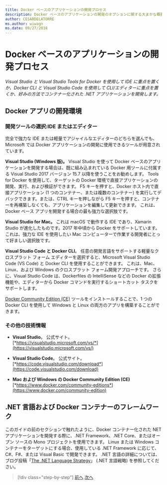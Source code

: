 ```yaml
---
title: Docker ベースのアプリケーションの開発プロセス
description: Docker ベースのアプリケーションの開発のオプションに関する大まかな概要を確認します。 マルチ プラットフォームのサポート (Windows、Mac、Linux) のため、Windows 用 Visual Studio、Visual Studio for Mac、または Visual Studio Code のうち好みのものを使います。
author: CESARDELATORRE
ms.author: wiwagn
ms.date: 09/27/2018
---
```

# <a name="development-process-for-docker-based-applications"></a>Docker ベースのアプリケーションの開発プロセス

*Visual Studio と Visual Studio Tools for Docker を使用して IDE に重点を置くか、Docker CLI と Visual Studio Code を使用して CLI/エディターに重点を置くか、好みの方法でコンテナー化された .NET アプリケーションを開発します。*

## <a name="development-environment-for-docker-apps"></a>Docker アプリの開発環境

### <a name="development-tool-choices-ide-or-editor"></a>開発ツールの選択:IDE またはエディター

完全で強力な IDE または軽量でアジャイルなエディターのどちらを選んでも、Microsoft では Docker アプリケーションの開発に使用できるツールが用意されています。

**Visual Studio (Windows 版)。** Visual Studio を使って Docker ベースのアプリケーションを開発する場合は、既に組み込まれている Docker 用ツールに付属する Visual Studio 2017 バージョン 15.7 以降を使うことをお勧めします。 Tools for Docker を使用して、ターゲットの Docker 環境で直接アプリケーションの開発、実行、および検証ができます。 F5 キーを押すと、Docker ホスト内で直接アプリケーション (1 つのコンテナー、または複数のコンテナー) を実行してデバックできます。または、CTRL キーを押しながら F5 キーを押すと、コンテナーを再構築しなくても、アプリケーションを編集して更新できます。 これは、Docker ベース アプリを開発する場合の最も強力な選択肢です。

**Visual Studio for Mac。** これは macOS で動作する IDE であり、Xamarin Studio が進化したものです。2017 年中頃から Docker をサポートしています。 これは、強力な IDE を使用したい Mac コンピューターで作業する開発者にとって好ましい選択肢です。

**Visual Studio Code と Docker CLI**。 任意の開発言語をサポートする軽量なクロスプラット フォーム エディターを選択すると、Microsoft Visual Studio Code (VS Code) と Docker CLI を使用することができます。 これは、Mac、Linux、および Windows のクロスプラット フォーム開発アプローチです。 さらに、Visual Studio Code は、Dockerfiles の IntelliSense などの Docker の拡張機能や、エディターから Docker コマンドを実行するショートカット タスクをサポートします。

[Docker Community Edition (CE)](https://www.docker.com/community-edition) ツールをインストールすることで、1 つの Docker CLI を使用して Windows と Linux の両方のアプリを構築することができます。

### <a name="additional-resources"></a>その他の技術情報

- **Visual Studio**。 公式サイト。 \
  [*https://visualstudio.microsoft.com/vs/*](https://visualstudio.microsoft.com/vs/)

- **Visual Studio Code**。 公式サイト。 \
  [*https://code.visualstudio.com/download*](https://code.visualstudio.com/download)

- **Mac および Windows の Docker Community Edition (CE)** \
  [*https://www.docker.com/community-editions*](https://www.docker.com/community-edition)

## <a name="net-languages-and-frameworks-for-docker-containers"></a>.NET 言語および Docker コンテナーのフレームワーク

このガイドの前のセクションで触れたように、Docker コンテナー化された NET アプリケーションを開発する際に、.NET Framework、.NET Core、またはオープン ソースの Mono プロジェクトを使用できます。 Linux または Windows コンテナーをターゲットにする場合、使用している .NET Framework に応じて、C\#、F\#、または Visual Basic で開発できます。 .NET 言語の詳細については、ブログ投稿「[The .NET Language Strategy](https://devblogs.microsoft.com/dotnet/the-net-language-strategy/)」 (.NET 言語戦略) を参照してください。

>[!div class="step-by-step"]
>[前へ](../architect-microservice-container-applications/using-azure-service-fabric.md)
>[次へ](docker-app-development-workflow.md)